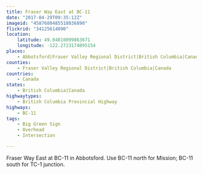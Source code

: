 ```yaml
---
title: Fraser Way East at BC-11
date: "2017-04-29T09:35:12Z"
imageid: "4587680485518036890"
flickrid: "34125614090"
location:
    latitude: 49.04010099863671
    longitude: -122.2723174095154
places:
    - Abbotsford|Fraser Valley Regional District|British Columbia|Canada
counties:
    - Fraser Valley Regional District|British Columbia|Canada
countries:
    - Canada
states:
    - British Columbia|Canada
highwaytypes:
    - British Columbia Provincial Highway
highways:
    - BC-11
tags:
    - Big Green Sign
    - Overhead
    - Intersection

---
```

Fraser Way East at BC-11 in Abbotsford.  Use BC-11 north for Mission; BC-11 south for TC-1 junction.